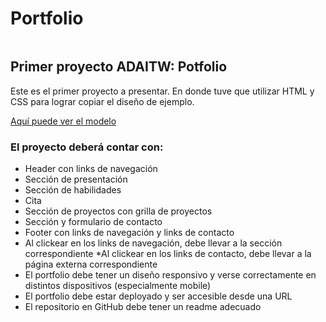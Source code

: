 # Portfolio

<img scr="./assets/imagen-portfolio">

## Primer proyecto ADAITW: Potfolio

Este es el primer proyecto a presentar. En donde tuve que utilizar HTML y CSS para lograr copiar el diseño de ejemplo.

[Aquí puede ver el modelo](https://frontend-proyecto-portfolio.adaitw.org/)

### El proyecto deberá contar con:

* Header con links de navegación
* Sección de presentación
* Sección de habilidades
* Cita
* Sección de proyectos con grilla de proyectos
* Sección y formulario de contacto
* Footer con links de navegación y links de contacto
* Al clickear en los links de navegación, debe llevar a la sección correspondiente
*Al clickear en los links de contacto, debe llevar a la página externa correspondiente
* El portfolio debe tener un diseño responsivo y verse correctamente en distintos dispositivos (especialmente mobile)
* El portfolio debe estar deployado y ser accesible desde una URL
* El repositorio en GitHub debe tener un readme adecuado

